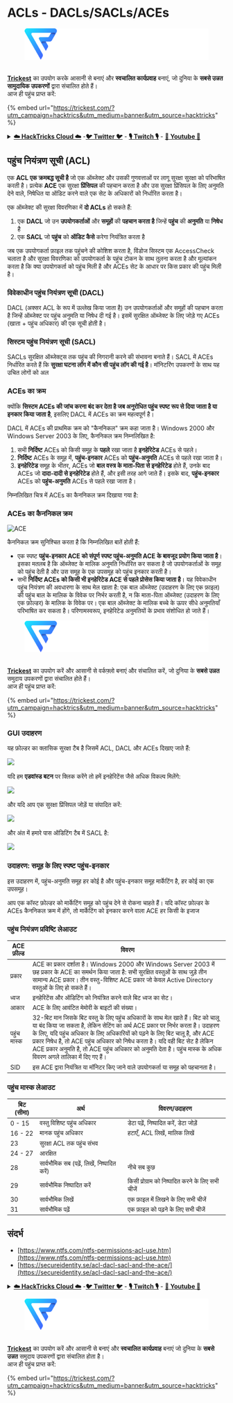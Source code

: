 # ACLs - DACLs/SACLs/ACEs

<figure><img src="../../.gitbook/assets/image (3) (1) (1).png" alt=""><figcaption></figcaption></figure>

\
[**Trickest**](https://trickest.com/?utm\_campaign=hacktrics\&utm\_medium=banner\&utm\_source=hacktricks) का उपयोग करके आसानी से बनाएं और **स्वचालित कार्यप्रवाह** बनाएं, जो दुनिया के **सबसे उन्नत सामुदायिक उपकरणों** द्वारा संचालित होते हैं।\
आज ही पहुंच प्राप्त करें:

{% embed url="https://trickest.com/?utm_campaign=hacktrics&utm_medium=banner&utm_source=hacktricks" %}

<details>

<summary><a href="https://cloud.hacktricks.xyz/pentesting-cloud/pentesting-cloud-methodology"><strong>☁️ HackTricks Cloud ☁️</strong></a> -<a href="https://twitter.com/hacktricks_live"><strong>🐦 Twitter 🐦</strong></a> - <a href="https://www.twitch.tv/hacktricks_live/schedule"><strong>🎙️ Twitch 🎙️</strong></a> - <a href="https://www.youtube.com/@hacktricks_LIVE"><strong>🎥 Youtube 🎥</strong></a></summary>

* क्या आप किसी **साइबर सुरक्षा कंपनी** में काम करते हैं? क्या आप चाहते हैं कि आपकी **कंपनी HackTricks में विज्ञापित** की जाए? या क्या आपको **PEASS के नवीनतम संस्करण या HackTricks को PDF में डाउनलोड करने का उपयोग** करने की अनुमति चाहिए? [**सदस्यता योजनाएं**](https://github.com/sponsors/carlospolop) की जांच करें!
* खोजें [**The PEASS Family**](https://opensea.io/collection/the-peass-family), हमारा विशेष [**NFT**](https://opensea.io/collection/the-peass-family) संग्रह
* प्राप्त करें [**आधिकारिक PEASS और HackTricks swag**](https://peass.creator-spring.com)
* **शामिल हों** [**💬**](https://emojipedia.org/speech-balloon/) [**Discord समूह**](https://discord.gg/hRep4RUj7f) या [**टेलीग्राम समूह**](https://t.me/peass) या मुझे **Twitter** [**🐦**](https://github.com/carlospolop/hacktricks/tree/7af18b62b3bdc423e11444677a6a73d4043511e9/\[https:/emojipedia.org/bird/README.md)[**@carlospolopm**](https://twitter.com/hacktricks\_live)** का** अनुसरण करें।**
* **अपने हैकिंग ट्रिक्स साझा करें, PRs सबमिट करके** [**hacktricks repo**](https://github.com/carlospolop/hacktricks) **और** [**hacktricks-cloud repo**](https://github.com/carlospolop/hacktricks-cloud) **को**

</details>

## **पहुंच नियंत्रण सूची (ACL)**

एक **ACL एक क्रमबद्ध सूची है** जो एक ऑब्जेक्ट और उसकी गुणवत्ताओं पर लागू सुरक्षा सुरक्षा को परिभाषित करती है। प्रत्येक **ACE** एक सुरक्षा **प्रिंसिपल** की पहचान करता है और उस सुरक्षा प्रिंसिपल के लिए अनुमति देने वाले, निषेधित या ऑडिट करने वाले एक सेट के अधिकारों को निर्धारित करता है।

एक ऑब्जेक्ट की सुरक्षा विवरणिका में **दो ACLs** हो सकते हैं:

1. एक **DACL** जो उन **उपयोगकर्ताओं** और **समूहों** की **पहचान करता है** जिन्हें **पहुंच** की **अनुमति** या **निषेध** है
2. एक **SACL** जो **पहुंच** को **ऑडिट कैसे** करेगा नियंत्रित करता है

जब एक उपयोगकर्ता फ़ाइल तक पहुंचने की कोशिश करता है, विंडोज सिस्टम एक AccessCheck चलाता है और सुरक्षा विवरणिका को उपयोगकर्ता के पहुंच टोकन के साथ तुलना करता है और मूल्यांकन करता है कि क्या उपयोगकर्ता को पहुंच मिली है और ACEs सेट के आधार पर किस प्रकार की पहुंच मिली है।

### **विवेकाधीन पहुंच नियंत्रण सूची (DACL)**

DACL (अक्सर ACL के रूप में उल्लेख किया जाता है) उन उपयोगकर्ताओं और समूहों की पहचान करता है जिन्हें ऑब्जेक्ट पर पहुंच अनुमति या निषेध दी गई है। इसमें सुरक्षित ऑब्जेक्ट के लिए जोड़े गए ACEs (खाता + पहुंच अधिकार) की एक सूची होती है।

### **सिस्टम पहुंच नियंत्रण सूची (SACL)**

SACLs सुरक्षित ऑब्जेक्ट्स तक पहुंच की निगरानी करने की संभावना बनाते हैं। SACL में ACEs निर्धारित करते हैं कि **सुरक्षा घटना लॉग में कौन सी पहुंच लॉग की गई है**। मॉनिटरिंग उपकरणों के साथ यह उचित लोगों को अल
### ACEs का क्रम

क्योंकि **सिस्टम ACEs की जांच करना बंद कर देता है जब अनुरोधित पहुंच स्पष्ट रूप से दिया जाता है या इनकार किया जाता है**, इसलिए DACL में ACEs का क्रम महत्वपूर्ण है।

DACL में ACEs की प्राथमिक क्रम को "कैननिकल" क्रम कहा जाता है। Windows 2000 और Windows Server 2003 के लिए, कैननिकल क्रम निम्नलिखित है:

1. सभी **निर्दिष्ट** ACEs को किसी समूह के **पहले** रखा जाता है **इनहेरिटेड** ACEs से पहले।
2. **निर्दिष्ट** ACEs के समूह में, **पहुंच-इनकार** ACEs को **पहुंच-अनुमति** ACEs से पहले रखा जाता है।
3. **इनहेरिटेड** समूह के भीतर, ACEs जो **बाल वस्त्र के माता-पिता से इनहेरिटेड** होते हैं, उनके बाद ACEs जो **दादा-दादी से इनहेरिटेड** होते हैं, और इसी तरह आगे जाते हैं। इसके बाद, **पहुंच-इनकार** ACEs को **पहुंच-अनुमति** ACEs से पहले रखा जाता है।

निम्नलिखित चित्र में ACEs का कैननिकल क्रम दिखाया गया है:

### ACEs का कैननिकल क्रम

![ACE](https://www.ntfs.com/images/screenshots/ACEs.gif)

कैननिकल क्रम सुनिश्चित करता है कि निम्नलिखित बातें होती हैं:

* एक स्पष्ट **पहुंच-इनकार ACE को संपूर्ण स्पष्ट पहुंच-अनुमति ACE के बावजूद प्रयोग किया जाता है**। इसका मतलब है कि ऑब्जेक्ट के मालिक अनुमति निर्धारित कर सकता है जो उपयोगकर्ताओं के समूह को पहुंच देती है और उस समूह के एक उपसमूह को पहुंच इनकार करती है।
* सभी **निर्दिष्ट ACEs को किसी भी इनहेरिटेड ACE से पहले प्रोसेस किया जाता है**। यह विवेकाधीन पहुंच नियंत्रण की अवधारणा के साथ मेल खाता है: एक बाल ऑब्जेक्ट (उदाहरण के लिए एक फ़ाइल) की पहुंच बाल के मालिक के विवेक पर निर्भर करती है, न कि माता-पिता ऑब्जेक्ट (उदाहरण के लिए एक फ़ोल्डर) के मालिक के विवेक पर। एक बाल ऑब्जेक्ट के मालिक बच्चे के ऊपर सीधे अनुमतियाँ परिभाषित कर सकता है। परिणामस्वरूप, इनहेरिटेड अनुमतियों के प्रभाव संशोधित हो जाते हैं।

<figure><img src="../../.gitbook/assets/image (3) (1) (1).png" alt=""><figcaption></figcaption></figure>

\
[**Trickest**](https://trickest.com/?utm\_campaign=hacktrics\&utm\_medium=banner\&utm\_source=hacktricks) का उपयोग करें और आसानी से वर्कफ़्लो बनाएं और संचालित करें, जो दुनिया के **सबसे उन्नत** समुदाय उपकरणों द्वारा संचालित होते हैं।\
आज ही पहुंच प्राप्त करें:

{% embed url="https://trickest.com/?utm_campaign=hacktrics&utm_medium=banner&utm_source=hacktricks" %}

### GUI उदाहरण

यह फ़ोल्डर का क्लासिक सुरक्षा टैब है जिसमें ACL, DACL और ACEs दिखाए जाते हैं:

![](../../.gitbook/assets/classicsectab.jpg)

यदि हम **एडवांस्ड बटन** पर क्लिक करेंगे तो हमें इनहेरिटेंस जैसे अधिक विकल्प मिलेंगे:

![](../../.gitbook/assets/aceinheritance.jpg)

और यदि आप एक सुरक्षा प्रिंसिपल जोड़ें या संपादित करें:

![](../../.gitbook/assets/editseprincipalpointers1.jpg)

और अंत में हमारे पास ऑडिटिंग टैब में SACL है:

![](../../.gitbook/assets/audit-tab.jpg)

### उदाहरण: समूह के लिए स्पष्ट पहुंच-इनकार

इस उदाहरण में, पहुंच-अनुमति समूह हर कोई है और पहुंच-इनकार समूह मार्केटिंग है, हर कोई का एक उपसमूह।

आप एक कॉस्ट फ़ोल्डर को मार्केटिंग समूह को पहुंच देने से रोकना चाहते हैं। यदि कॉस्ट फ़ोल्डर के ACEs कैननिकल क्रम में होंगे, तो मार्केटिंग को इनकार करने वाला ACE हर किसी के इजाज
### पहुंच नियंत्रण प्रविष्टि लेआउट

| ACE फ़ील्ड   | विवरण                                                                                                                                                                                                                                                                                                                                                                                                                                                                                                     |
| ----------- | --------------------------------------------------------------------------------------------------------------------------------------------------------------------------------------------------------------------------------------------------------------------------------------------------------------------------------------------------------------------------------------------------------------------------------------------------------------------------------------------------------------- |
| प्रकार        | ACE का प्रकार दर्शाता है। Windows 2000 और Windows Server 2003 में छह प्रकार के ACE का समर्थन किया जाता है: सभी सुरक्षित वस्तुओं के साथ जुड़े तीन सामान्य ACE प्रकार। तीन वस्तु-विशिष्ट ACE प्रकार जो केवल Active Directory वस्तुओं के लिए हो सकते हैं।                                                                                                                                                                                                                                                            |
| ध्वज       | इनहेरिटेंस और ऑडिटिंग को नियंत्रित करने वाले बिट ध्वज का सेट।                                                                                                                                                                                                                                                                                                                                                                                                                                                         |
| आकार        | ACE के लिए आवंटित मेमोरी के बाइटों की संख्या।                                                                                                                                                                                                                                                                                                                                                                                                                                                       |
| पहुंच मास्क | 32-बिट मान जिसके बिट वस्तु के लिए पहुंच अधिकारों के साथ मेल खाते हैं। बिट को चालू या बंद किया जा सकता है, लेकिन सेटिंग का अर्थ ACE प्रकार पर निर्भर करता है। उदाहरण के लिए, यदि पहुंच अधिकार के लिए अधिकारियों को पढ़ने के लिए बिट चालू है, और ACE प्रकार निषेध है, तो ACE पहुंच अधिकार को निषेध करता है। यदि वही बिट सेट है लेकिन ACE प्रकार अनुमति है, तो ACE पहुंच अधिकार को अनुमति देता है। पहुंच मास्क के अधिक विवरण अगले तालिका में दिए गए हैं। |
| SID         | इस ACE द्वारा नियंत्रित या मॉनिटर किए जाने वाले उपयोगकर्ता या समूह को पहचानता है।                                                                                                                                                                                                                                                                                                                                                                                                                                 |

### पहुंच मास्क लेआउट

| बिट (सीमा) | अर्थ                            | विवरण/उदाहरण                       |
| ----------- | ---------------------------------- | ----------------------------------------- |
| 0 - 15      | वस्तु विशिष्ट पहुंच अधिकार      | डेटा पढ़ें, निष्पादित करें, डेटा जोड़ें           |
| 16 - 22     | मानक पहुंच अधिकार             | हटाएँ, ACL लिखें, मालिक लिखें            |
| 23          | सुरक्षा ACL तक पहुंच संभव       |                                           |
| 24 - 27     | आरक्षित                           |                                           |
| 28          | सार्वभौमिक सब (पढ़ें, लिखें, निष्पादित करें) | नीचे सब कुछ                          |
| 29          | सार्वभौमिक निष्पादित करें                    | किसी प्रोग्राम को निष्पादित करने के लिए सभी चीजें |
| 30          | सार्वभौमिक लिखें                      | एक फ़ाइल में लिखने के लिए सभी चीजें   |
| 31          | सार्वभौमिक पढ़ें                       | एक फ़ाइल को पढ़ने के लिए सभी चीजें       |

## संदर्भ

* [https://www.ntfs.com/ntfs-permissions-acl-use.htm](https://www.ntfs.com/ntfs-permissions-acl-use.htm)
* [https://secureidentity.se/acl-dacl-sacl-and-the-ace/](https://secureidentity.se/acl-dacl-sacl-and-the-ace/)

<details>

<summary><a href="https://cloud.hacktricks.xyz/pentesting-cloud/pentesting-cloud-methodology"><strong>☁️ HackTricks Cloud ☁️</strong></a> -<a href="https://twitter.com/hacktricks_live"><strong>🐦 Twitter 🐦</strong></a> - <a href="https://www.twitch.tv/hacktricks_live/schedule"><strong>🎙️ Twitch 🎙️</strong></a> - <a href="https://www.youtube.com/@hacktricks_LIVE"><strong>🎥 Youtube 🎥</strong></a></summary>

* क्या आप **साइबर सुरक्षा कंपनी** में काम करते हैं? क्या आप अपनी कंपनी को **HackTricks में विज्ञापित** देखना चाहते हैं? या क्या आप **PEASS के नवीनतम संस्करण का उपयोग करना चाहते हैं या HackTricks को PDF में डाउनलोड करना चाहते हैं**? [**सदस्यता योजनाएं**](https://github.com/sponsors/carlospolop) की जांच करें!
* [**The PEASS Family**](https://opensea.io/collection/the-peass-family) की खोज करें, हमारे विशेष [**NFTs**](https://opensea.io/collection/the-peass-family) का संग्रह
* प्राप्त करें [**आधिकारिक PEASS & HackTricks swag**](https://peass.creator-spring.com)
* **शामिल हों** [**💬**](https://emojipedia.org/speech-balloon/) [**Discord समूह**](https://discord.gg/hRep4RUj7f) या [**टेलीग्राम समूह**](https://t.me/peass) या मुझे **Twitter** [**🐦**](https://github.com/carlospolop/hacktricks/tree/7af18b62b3bdc423e11444677a6a73d4043511e9/\[https:/emojipedia.org/bird/README.md)[**@carlospolopm**](https://twitter.com/hacktricks\_live)** का** अनुसरण करें।**
* **अपने हैकिंग ट्रिक्स साझा करें, PRs सबमिट करके** [**hacktricks repo**](https://github.com/carlospolop/hacktricks) **और** [**hacktricks-cloud repo**](https://github.com/carlospolop/hacktricks-cloud) **को।**

</details>

<figure><img src="../../.gitbook/assets/image (3) (1) (1).png" alt=""><figcaption></figcaption></figure>

\
[**Trickest**](https://trickest.com/?utm\_campaign=hacktrics\&utm\_medium=banner\&utm\_source=hacktricks) का उपयोग करें और आसानी से बनाएं और **स्वचालित कार्यप्रवाह** बनाएं जो दुनिया के **सबसे उन्नत** समुदाय उपकरणों द्वारा संचालित होता है।\
आज ही पहुंच प्राप्त करें:

{% embed url="https://trickest.com/?utm_campaign=hacktrics&utm_medium=banner&utm_source=hacktricks" %}
